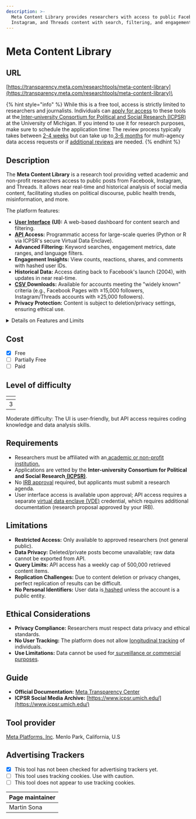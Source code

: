 ```yaml
---
description: >-
  Meta Content Library provides researchers with access to public Facebook,
  Instagram, and Threads content with search, filtering, and engagement metrics.
---
```


# Meta Content Library

## URL

[https://transparency.meta.com/researchtools/meta-content-library](https://transparency.meta.com/researchtools/meta-content-library)\


{% hint style="info" %}
While this is a free tool, access is strictly limited to researchers and journalists. Individuals can [apply for access](https://docs.google.com/document/d/1iN4KOvFaYGZro23cB4j1FveouXMBcZnKl-yTUyx6fCg/) to these tools at the[ Inter-university Consortium for Political and Social Research (ICPSR)](https://en.wikipedia.org/wiki/Inter-university_Consortium_for_Political_and_Social_Research) at the University of Michigan. If you intend to use it for research purposes, make sure to schedule the application time: The review process typically takes between [2-4 weeks](https://socialmediaarchive.org/pages/?page=FAQs\&ln=en) but can take up to[ 3-6 months](https://www.researchdatagov.org/faq) for multi-agency data access requests or if [additional reviews](https://socialmediaarchive.org/pages/?page=Meta%20Content%20Library%20FAQs\&ln=en) are needed.&#x20;
{% endhint %}



## Description

The **Meta Content Library** is a research tool providing vetted academic and non-profit researchers access to public posts from Facebook, Instagram, and Threads. It allows near real-time and historical analysis of social media content, facilitating studies on political discourse, public health trends, misinformation, and more.

The platform features:

* [**User Interface**](https://en.wikipedia.org/wiki/User_interface) **(UI):** A web-based dashboard for content search and filtering.
* [**API** ](https://en.wikipedia.org/wiki/API)**Access:** Programmatic access for large-scale queries (Python or R via ICPSR's secure Virtual Data Enclave).
* **Advanced Filtering:** Keyword searches, engagement metrics, date ranges, and language filters.
* **Engagement Insights:** View counts, reactions, shares, and comments with hashed user IDs.
* **Historical Data:** Access dating back to Facebook's launch (2004), with updates in near real-time.
* [**CSV** ](https://en.wikipedia.org/wiki/Comma-separated_values)**Downloads:** Available for accounts meeting the "widely known" criteria (e.g., Facebook Pages with ≥15,000 followers, Instagram/Threads accounts with ≥25,000 followers).
* **Privacy Protection:** Content is subject to deletion/privacy settings, ensuring ethical use.

<details>

<summary>Details on Features and Limits</summary>

### Features and Functionality

* **Search Capabilities:** The Meta Content Library allows researchers to search across public Facebook and Instagram content with advanced filters. This includes keyword [queries with support for exact phrase matching](https://about.fb.com/news/2023/11/new-tools-to-support-independent-research/). Notably, the platform can even search for **text contained within images**, thanks to Meta’s OCR integration – searches now include[ text found in images posted on Facebook or Instagram](https://developers.facebook.com/docs/content-library-and-api/content-library-api/changelog)​.
* **UI and API Access:** The tool is accessible via a [web-based **graphical User Interface (UI)**](https://about.fb.com/news/2023/11/new-tools-to-support-independent-research/) as well as a [**programmatic API**](https://www.icpsr.umich.edu/web/about/cms/5231), both backed by the same near-real-time database of public content​​. This dual access means researchers can either interact with the data through a visual interface or query it using code, according to their needs.
* **Content Coverage:** Meta Content Library provides comprehensive access to public posts from [**Pages, Groups, and Events on Facebook**,](https://about.fb.com/news/2023/11/new-tools-to-support-independent-research/) plus public content from [**Instagram creator and business accounts**](https://www.icpsr.umich.edu/web/about/cms/5231)**.** As of September 2024, it was expanded to include **Threads** posts as well, further broadening the cross-platform scope of publicly accessible content​. All data is updated in near real-time, ensuring timely analysis.

### Engagement Metrics Available

* **Post Engagement Details:** For each post in the library, Meta provides engagement metrics. Researchers can see the number of **reactions** (including likes and other reactions), **comments**, and **shares** each post received​.
* **View Counts:** Importantly, the Content Library also surfaces **post view counts** – the number of times people viewed the post. This “exposure” data helps researchers understand reach, not just interaction. (For example, Meta notes that [_“the Content Library does provide view counts,”_](https://about.fb.com/news/2023/11/new-tools-to-support-independent-research/) giving insight into how many people potentially saw a piece of content​.)
* **Comments Data:** In addition to posts, **public comments** on Facebook (and recently Instagram comments via the API) are  accessible, allowing analysis of discussion threads in public forums​. All these metrics and content types are available both through the UI and via API output in the data.

### Eligible Content and CSV Download Criteria

* **“Widely Known” Accounts:** The Content Library focuses on posts from high-profile public sources. According to Meta’s documentation, it includes: [**Facebook Pages** with **15,000 or more** likes _or_ followers, and **public personal accounts** that are either **verified** or have **25,000+ followers**​. ](https://socialmediaarchive.org/pages/?page=Meta+Content+Library+FAQs\&ln=en)(This covers prominent individuals and organizations on Facebook, as well as Instagram/Threads accounts meeting that follower threshold or verification status.) In other words, only content from these **widely-followed or verified accounts** is available for search and CSV export – aligning with Meta’s definition of “widely-known figures and organizations” ​([assets.mofoprod.net](https://assets.mofoprod.net/network/documents/Public_Data_Access_Programs__A_First_Look_Final_cExWfcH.pdf)).
* **Cross-Platform Inclusion:** This criterion applies across Facebook and Instagram. For example, Instagram **business and creator accounts** that are public and have at least 25k followers (or a verification badge) are included in the library ​([socialmediaarchive.org](https://socialmediaarchive.org/pages/?page=Meta+Content+Library+FAQs\&ln=en)). The same goes for Threads profiles (which are tied to Instagram accounts) meeting the 25k-follower mark. On Facebook, public profiles (personal accounts) with a [blue check or 25k followers qualify, as do Pages with 15k fans​.](https://socialmediaarchive.org/pages/?page=Meta+Content+Library+FAQs\&ln=en) This ensures that CSV downloads are limited to content from Pages and users with significant public followings.
* **CSV Exports:** Researchers can download query results as **CSV files** through the Content Library interface for these eligible accounts. Meta officially enabled CSV exports of “certain publicly-accessible content posted by widely-known figures” in 2024 as part of the toolkit’s features​. This allows offline analysis of posts and their metrics. (For instance, a researcher could query all posts matching a keyword from high-follower accounts and export the data for analysis in a spreadsheet or statistical software.)

### Query Limits and Data Usage Quotas

* **Weekly Query Budget:** Meta imposes a **rate limit** on how much data can be retrieved to ensure manageable use. Official documentation specifies a maximum of **500,000 content items** (posts, etc.) that each researcher can retrieve [in a rolling **seven-day** period, counting both UI and API queries together](https://code.peren.gouv.fr/hackathon-2024/challenge-2-contributions/team-12-ragtag/-/blob/main/platform-docs-versions/Facebook_Content-Library-API/Content-Library-API%20Documentation.md?ref_type=heads)​. In other words, the Content Library **caps results at 500,000 per week** per user. This limit is in line with Meta’s data access policies to prevent abuse while still allowing large-scale research queries.
* **CSV Download Limits:** Crucially, any results downloaded as CSV count toward that weekly quota. Meta notes that [_“results in downloaded CSV files from Content Library will be counted towards your 500,000 total search results limit_](https://developers.facebook.com/docs/content-library-and-api/content-library/)_”_&#x200B;. There is no separate higher limit for CSV exports – the same 500k/week cap applies. If a researcher exports 100k rows today, it consumes part of the 500k allotment for the current 7-day window.
* **Other Limits:** Aside from the 500k-per-week retrieval cap, all queries are subject to the platform’s standard rate limiting rules (e.g. requests per second via API, etc., as outlined in developer docs). The tool does not allow tracking beyond this limit, and it currently does [**not support historical post performance tracking over time**](https://www.icpsr.umich.edu/web/about/cms/5231) beyond the data returned at query time (unlike some features CrowdTangle had). There is also an **access restriction** – the Content Library is **only available to vetted academic and non-profit researchers**, who must apply through the Meta Transparency Center/ICPSR process.&#x20;

</details>



## Cost

* [x] Free
* [ ] Partially Free
* [ ] Paid

## Level of difficulty

<table><thead><tr><th data-type="rating" data-max="5"></th></tr></thead><tbody><tr><td>3</td></tr></tbody></table>

Moderate difficulty: The UI is user-friendly, but API access requires coding knowledge and data analysis skills.

## Requirements

* Researchers must be affiliated with an[ academic or non-profit institution.](https://socialmediaarchive.org/pages/?page=FAQs\&ln=en)
* Applications are vetted by the **Inter-university Consortium for Political and Social Research**[ **(ICPSR)**](https://www.icpsr.umich.edu/).
* No [IRB approval](https://en.wikipedia.org/wiki/Institutional_review_board) required, but applicants must submit a research agenda.
* User interface access is available upon approval; API access requires a separate [virtual data enclave (VDE)](https://www.icpsr.umich.edu/web/pages/ICPSR/access/restricted/enclave.html) credential, which requires additional documentation (research proposal approved by your IRB).

## Limitations

* **Restricted Access:** Only available to approved researchers (not general public).
* **Data Privacy:** Deleted/private posts become unavailable; raw data cannot be exported from API.
* **Query Limits:** API access has a weekly cap of 500,000 retrieved content items.
* **Replication Challenges:** Due to content deletion or privacy changes, perfect replication of results can be difficult.
* **No Personal Identifiers:** User data is[ hashed](https://www.edps.europa.eu/data-protection/our-work/publications/papers/introduction-hash-function-personal-data_en) unless the account is a public entity.

## Ethical Considerations

* **Privacy Compliance:** Researchers must respect data privacy and ethical standards.
* **No User Tracking:** The platform does not allow [longitudinal tracking](https://transparency.meta.com/researchtools/product-terms-meta-research) of individuals.
* **Use Limitations:** Data cannot be used for[ surveillance or commercial purposes](https://transparency.meta.com/researchtools/product-terms-meta-research).

## Guide

* **Official Documentation:** [Meta Transparency Center](https://transparency.meta.com/researchtools/meta-content-library)
* **ICPSR Social Media Archive:** [https://www.icpsr.umich.edu/](https://www.icpsr.umich.edu/)

## Tool provider

[Meta Platforms, Inc](https://en.wikipedia.org/wiki/Meta_Platforms). Menlo Park, California, U.S

## Advertising Trackers

* [x] This tool has not been checked for advertising trackers yet.
* [ ] This tool uses tracking cookies. Use with caution.
* [ ] This tool does not appear to use tracking cookies.

| Page maintainer |
| --------------- |
| Martin Sona     |

